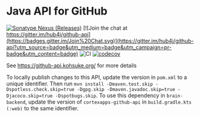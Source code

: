 # Java API for GitHub

[![Sonatype Nexus (Releases)](https://img.shields.io/nexus/r/org.kohsuke/github-api?server=https%3A%2F%2Foss.sonatype.org)](https://mvnrepository.com/artifact/org.kohsuke/github-api)
[![Join the chat at https://gitter.im/hub4j/github-api](https://badges.gitter.im/Join%20Chat.svg)](https://gitter.im/hub4j/github-api?utm_source=badge&utm_medium=badge&utm_campaign=pr-badge&utm_content=badge)
![CI](https://github.com/hub4j/github-api/workflows/CI/badge.svg?branch=main)
[![codecov](https://codecov.io/gh/hub4j/github-api/branch/main/graph/badge.svg?token=j1jQqydZLJ)](https://codecov.io/gh/hub4j/github-api)


See https://github-api.kohsuke.org/ for more details

To locally publish changes to this API, update the version in `pom.xml` to a unique identifier.
Then run `mvn install -Dmaven.test.skip -Dspotless.check.skip=true -Dgpg.skip -Dmaven.javadoc.skip=true -Djacoco.skip=true -Dspotbugs.skip`. 
To use this dependency in `brain-backend`, update the version of `cortexapps-github-api` in `build.gradle.kts (:web)` to the same identifier.
